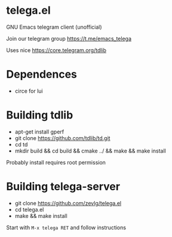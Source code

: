# telega.el
GNU Emacs telegram client (unofficial)

Join our telegram group https://t.me/emacs_telega

Uses nice https://core.telegram.org/tdlib

# Dependences

* circe for lui

# Building tdlib

* apt-get install gperf
* git clone https://github.com/tdlib/td.git
* cd td
* mkdir build && cd build && cmake ../ && make && make install

Probably install requires root permission

# Building telega-server

* git clone https://github.com/zevlg/telega.el
* cd telega.el
* make && make install

Start with `M-x telega RET` and follow instructions
